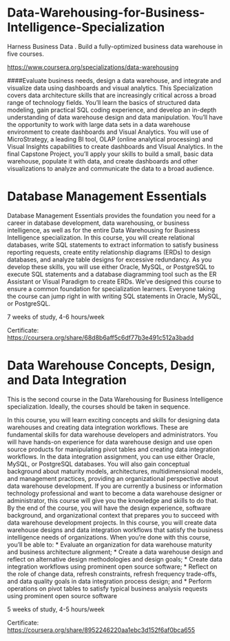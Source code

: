 # Data-Warehousing-for-Business-Intelligence-Specialization
Harness Business Data . Build a fully-optimized business data warehouse in five courses.

https://www.coursera.org/specializations/data-warehousing

####Evaluate business needs, design a data warehouse, and integrate and visualize data using dashboards and visual analytics.
This Specialization covers data architecture skills that are increasingly critical across a broad range of technology fields. You’ll learn the basics of structured data modeling, gain practical SQL coding experience, and develop an in-depth understanding of data warehouse design and data manipulation. You’ll have the opportunity to work with large data sets in a data warehouse environment to create dashboards and Visual Analytics. You will use of MicroStrategy, a leading BI tool, OLAP (online analytical processing) and Visual Insights capabilities to create dashboards and Visual Analytics. In the final Capstone Project, you’ll apply your skills to build a small, basic data warehouse, populate it with data, and create dashboards and other visualizations to analyze and communicate the data to a broad audience.

# Database Management Essentials
Database Management Essentials provides the foundation you need for a career in database development, data warehousing, or business intelligence, as well as for the entire Data Warehousing for Business Intelligence specialization. In this course, you will create relational databases, write SQL statements to extract information to satisfy business reporting requests, create entity relationship diagrams (ERDs) to design databases, and analyze table designs for excessive redundancy. As you develop these skills, you will use either Oracle, MySQL, or PostgreSQL to execute SQL statements and a database diagramming tool such as the ER Assistant or Visual Paradigm to create ERDs. We’ve designed this course to ensure a common foundation for specialization learners. Everyone taking the course can jump right in with writing SQL statements in Oracle, MySQL, or PostgreSQL.

7 weeks of study, 4-6 hours/week

Certificate: https://coursera.org/share/68d8b6aff5c6df77b3e491c512a3badd

# Data Warehouse Concepts, Design, and Data Integration
This is the second course in the Data Warehousing for Business Intelligence specialization. Ideally, the courses should be taken in sequence.

In this course, you will learn exciting concepts and skills for designing data warehouses and creating data integration workflows. These are fundamental skills for data warehouse developers and administrators. You will have hands-on experience for data warehouse design and use open source products for manipulating pivot tables and creating data integration workflows. In the data integration assignment, you can use either Oracle, MySQL, or PostgreSQL databases. You will also gain conceptual background about maturity models, architectures, multidimensional models, and management practices, providing an organizational perspective about data warehouse development. If you are currently a business or information technology professional and want to become a data warehouse designer or administrator, this course will give you the knowledge and skills to do that. By the end of the course, you will have the design experience, software background, and organizational context that prepares you to succeed with data warehouse development projects. In this course, you will create data warehouse designs and data integration workflows that satisfy the business intelligence needs of organizations. When you’re done with this course, you’ll be able to: * Evaluate an organization for data warehouse maturity and business architecture alignment; * Create a data warehouse design and reflect on alternative design methodologies and design goals; * Create data integration workflows using prominent open source software; * Reflect on the role of change data, refresh constraints, refresh frequency trade-offs, and data quality goals in data integration process design; and * Perform operations on pivot tables to satisfy typical business analysis requests using prominent open source software

5 weeks of study, 4-5 hours/week

Certificate: https://coursera.org/share/8952246220aa1ebc3d152f6af0bca655
